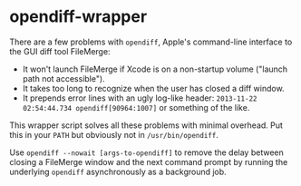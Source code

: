 opendiff-wrapper
================

There are a few problems with `opendiff`, Apple's command-line interface to the GUI diff tool FileMerge:

- It won't launch FileMerge if Xcode is on a non-startup volume ("launch path not accessible").
- It takes too long to recognize when the user has closed a diff window.
- It prepends error lines with an ugly log-like header: `2013-11-22 02:54:44.734 opendiff[90964:1007]` or something of the like.

This wrapper script solves all these problems with minimal overhead. Put this in your `PATH` but obviously not in `/usr/bin/opendiff`.

Use `opendiff --nowait [args-to-opendiff]` to remove the delay between closing a FileMerge window and the next command prompt by running the underlying `opendiff` asynchronously as a background job.
